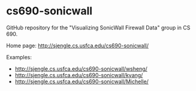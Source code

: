 cs690-sonicwall
===============

GitHub repository for the "Visualizing SonicWall Firewall Data" group in CS 690.

Home page: http://sjengle.cs.usfca.edu/cs690-sonicwall/

Examples:
* http://sjengle.cs.usfca.edu/cs690-sonicwall/wsheng/
* http://sjengle.cs.usfca.edu/cs690-sonicwall/kyang/
* http://sjengle.cs.usfca.edu/cs690-sonicwall/Michelle/
